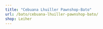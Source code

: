```yaml
---
title: "Cebuana Lhuiller Pawnshop-Bato"
url: /bato/cebuana-lhuiller-pawnshop-bato/
shop: Leiher
---
```

